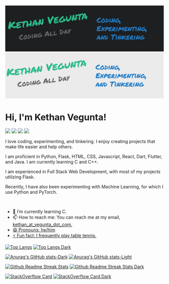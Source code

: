 ![Header](./header-dark.png#gh-dark-mode-only)
![Header](./header-light.png#gh-light-mode-only)

# Hi, I'm Kethan Vegunta!

![](https://komarev.com/ghpvc/?username=kethan1&color=blue) 
![](https://img.shields.io/badge/OS-Windows&nbsp;11-informational?style=flat&logo=windows11&logoColor=blue&color=0C7DBE)
![](https://img.shields.io/badge/Editor-VS&nbsp;Code-informational?style=flat&logo=visual-studio-code&logoColor=blue&color=0C7DBE)
![](https://img.shields.io/badge/Shell-Windows&nbsp;Terminal-informational?style=flat&logo=windows-terminal&logoColor=blue&color=0C7DBE)

I love coding, experimenting, and tinkering. I enjoy creating projects that make life easier and help others.

I am proficient in Python, Flask, HTML, CSS, Javascript, React, Dart, Flutter, and Java. I am currently learning C and C++.

I am experienced in Full Stack Web Development, with most of my projects utilizing Flask.

Recently, I have also been experimenting with Machine Learning, for which I use Python and PyTorch. 

<!--
**kethan1/kethan1** is a ✨ _special_ ✨ repository because its `README.md` (this file) appears on your GitHub profile.

Here are some ideas to get you started:

- 🔭 I’m currently working on ...
- 🌱 I’m currently learning ...
- 👯 I’m looking to collaborate on ...
- 🤔 I’m looking for help with ...
- 💬 Ask me about ...
- 📫 How to reach me: ...
- 😄 Pronouns: ...
- ⚡ Fun fact: ...
-->
<br>

- 🌱 I’m currently learning C.
- 📫 How to reach me: You can reach me at my email, <a href="mailto:kethan@vegunta.com">kethan_at_vegunta_dot_com.
- 😄 Pronouns: he/him
- ⚡ Fun fact: I frequently play table tennis.

[![Top Langs](https://github-readme-stats.vercel.app/api/top-langs/?username=kethan1&layout=compact&theme=default#gh-light-mode-only)](https://github-readme-stats.vercel.app/api/top-langs/?username=kethan1&layout=compact&theme=default#gh-light-mode-only)
[![Top Langs Dark](https://github-readme-stats.vercel.app/api/top-langs/?username=kethan1&layout=compact&theme=dark#gh-dark-mode-only)](https://github-readme-stats.vercel.app/api/top-langs/?username=kethan1&layout=compact&theme=dark#gh-dark-mode-only)


[![Anurag's GitHub stats-Dark](https://github-readme-stats.vercel.app/api?username=kethan1&show_icons=true&theme=dark#gh-dark-mode-only)](https://github.com/anuraghazra/github-readme-stats#gh-dark-mode-only)
[![Anurag's GitHub stats-Light](https://github-readme-stats.vercel.app/api?username=kethan1&show_icons=true&theme=default#gh-light-mode-only)](https://github.com/anuraghazra/github-readme-stats#gh-light-mode-only)

[![Github Readme Streak Stats](https://github-readme-streak-stats.herokuapp.com/?user=kethan1#gh-light-mode-only)](https://github-readme-streak-stats.herokuapp.com/?user=kethan1#gh-light-mode-only)
[![Github Readme Streak Stats Dark](https://github-readme-streak-stats.herokuapp.com/?user=kethan1&theme=dark#gh-dark-mode-only)](https://github.com/DenverCoder1/github-readme-streak-stats/#gh-dark-mode-only)

[![StackOverflow Card](https://stackoverflow-card.vercel.app/?userID=13710015&theme=stackoverflow-light#gh-light-mode-only)](https://stackoverflow-card.vercel.app/?userID=13710015&theme=stackoverflow-light#gh-light-mode-only)
[![StackOverflow Card Dark](https://stackoverflow-card.vercel.app/?userID=13710015&theme=stackoverflow-dark#gh-dark-mode-only)](https://stackoverflow-card.vercel.app/?userID=13710015&theme=stackoverflow-dark#gh-dark-mode-only)
